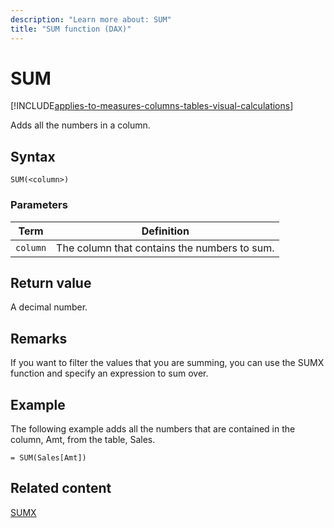 ```yaml
---
description: "Learn more about: SUM"
title: "SUM function (DAX)"
---
```

# SUM

[!INCLUDE[applies-to-measures-columns-tables-visual-calculations](includes/applies-to-measures-columns-tables-visual-calculations.md)]

Adds all the numbers in a column.

## Syntax

```dax
SUM(<column>)
```

### Parameters

|Term|Definition|
|--------|--------------|
|`column`|The column that contains the numbers to sum.|

## Return value

A decimal number.

## Remarks

If you want to filter the values that you are summing, you can use the SUMX function and specify an expression to sum over.

## Example

The following example adds all the numbers that are contained in the column, Amt, from the table, Sales.

```dax
= SUM(Sales[Amt])
```

## Related content

[SUMX](sumx-function-dax.md)

